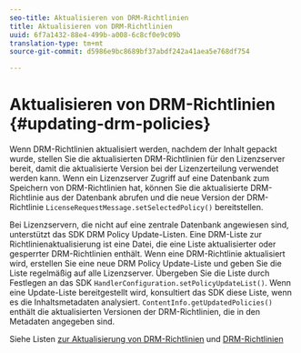 ```yaml
---
seo-title: Aktualisieren von DRM-Richtlinien
title: Aktualisieren von DRM-Richtlinien
uuid: 6f7a1432-88e4-499b-a008-6c8cf0e9c09b
translation-type: tm+mt
source-git-commit: d5986e9bc8689bf37abdf242a41aea5e768df754

---
```



# Aktualisieren von DRM-Richtlinien {#updating-drm-policies}

Wenn DRM-Richtlinien aktualisiert werden, nachdem der Inhalt gepackt wurde, stellen Sie die aktualisierten DRM-Richtlinien für den Lizenzserver bereit, damit die aktualisierte Version bei der Lizenzerteilung verwendet werden kann. Wenn ein Lizenzserver Zugriff auf eine Datenbank zum Speichern von DRM-Richtlinien hat, können Sie die aktualisierte DRM-Richtlinie aus der Datenbank abrufen und die neue Version der DRM-Richtlinie `LicenseRequestMessage.setSelectedPolicy()` bereitstellen.

Bei Lizenzservern, die nicht auf eine zentrale Datenbank angewiesen sind, unterstützt das SDK DRM Policy Update-Listen. Eine DRM-Liste zur Richtlinienaktualisierung ist eine Datei, die eine Liste aktualisierter oder gesperrter DRM-Richtlinien enthält. Wenn eine DRM-Richtlinie aktualisiert wird, erstellen Sie eine neue DRM Policy Update-Liste und geben Sie die Liste regelmäßig auf alle Lizenzserver. Übergeben Sie die Liste durch Festlegen an das SDK `HandlerConfiguration.setPolicyUpdateList()`. Wenn eine Update-Liste bereitgestellt wird, konsultiert das SDK diese Liste, wenn es die Inhaltsmetadaten analysiert. `ContentInfo.getUpdatedPolicies()` enthält die aktualisierten Versionen der DRM-Richtlinien, die in den Metadaten angegeben sind.

Siehe Listen [zur Aktualisierung von DRM-Richtlinien](../../../protecting-content/working-policies-overview/working-with-policies.md) und [DRM-Richtlinien](../../../protecting-content/working-policies-overview/policy-update-lists/working-with-policy-update-lists.md)